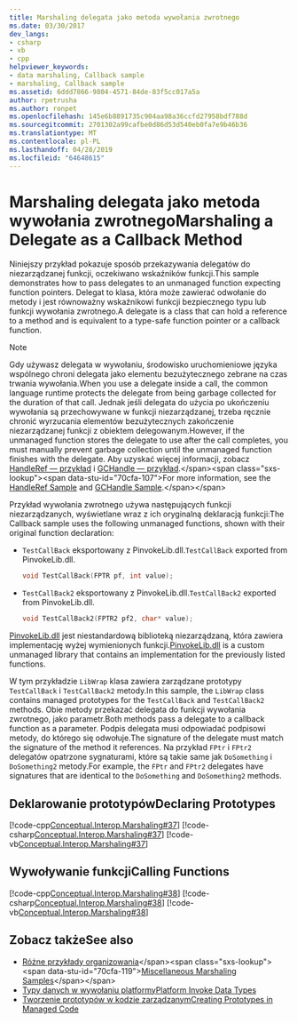 ```yaml
---
title: Marshaling delegata jako metoda wywołania zwrotnego
ms.date: 03/30/2017
dev_langs:
- csharp
- vb
- cpp
helpviewer_keywords:
- data marshaling, Callback sample
- marshaling, Callback sample
ms.assetid: 6ddd7866-9804-4571-84de-83f5cc017a5a
author: rpetrusha
ms.author: ronpet
ms.openlocfilehash: 145e6b8891735c904aa98a36ccfd27958bdf788d
ms.sourcegitcommit: 2701302a99cafbe0d86d53d540eb0fa7e9b46b36
ms.translationtype: MT
ms.contentlocale: pl-PL
ms.lasthandoff: 04/28/2019
ms.locfileid: "64648615"
---
```

# <a name="marshaling-a-delegate-as-a-callback-method"></a><span data-ttu-id="70cfa-102">Marshaling delegata jako metoda wywołania zwrotnego</span><span class="sxs-lookup"><span data-stu-id="70cfa-102">Marshaling a Delegate as a Callback Method</span></span>
<span data-ttu-id="70cfa-103">Niniejszy przykład pokazuje sposób przekazywania delegatów do niezarządzanej funkcji, oczekiwano wskaźników funkcji.</span><span class="sxs-lookup"><span data-stu-id="70cfa-103">This sample demonstrates how to pass delegates to an unmanaged function expecting function pointers.</span></span> <span data-ttu-id="70cfa-104">Delegat to klasa, która może zawierać odwołanie do metody i jest równoważny wskaźnikowi funkcji bezpiecznego typu lub funkcji wywołania zwrotnego.</span><span class="sxs-lookup"><span data-stu-id="70cfa-104">A delegate is a class that can hold a reference to a method and is equivalent to a type-safe function pointer or a callback function.</span></span>

> [!NOTE]
>  <span data-ttu-id="70cfa-105">Gdy używasz delegata w wywołaniu, środowisko uruchomieniowe języka wspólnego chroni delegata jako elementu bezużytecznego zebrane na czas trwania wywołania.</span><span class="sxs-lookup"><span data-stu-id="70cfa-105">When you use a delegate inside a call, the common language runtime protects the delegate from being garbage collected for the duration of that call.</span></span> <span data-ttu-id="70cfa-106">Jednak jeśli delegata do użycia po ukończeniu wywołania są przechowywane w funkcji niezarządzanej, trzeba ręcznie chronić wyrzucania elementów bezużytecznych zakończenie niezarządzanej funkcji z obiektem delegowanym.</span><span class="sxs-lookup"><span data-stu-id="70cfa-106">However, if the unmanaged function stores the delegate to use after the call completes, you must manually prevent garbage collection until the unmanaged function finishes with the delegate.</span></span> <span data-ttu-id="70cfa-107">Aby uzyskać więcej informacji, zobacz [HandleRef — przykład](https://docs.microsoft.com/previous-versions/dotnet/netframework-4.0/hc662t8k(v=vs.100)) i [GCHandle — przykład](https://docs.microsoft.com/previous-versions/dotnet/netframework-4.0/44ey4b32(v=vs.100)).</span><span class="sxs-lookup"><span data-stu-id="70cfa-107">For more information, see the [HandleRef Sample](https://docs.microsoft.com/previous-versions/dotnet/netframework-4.0/hc662t8k(v=vs.100)) and [GCHandle Sample](https://docs.microsoft.com/previous-versions/dotnet/netframework-4.0/44ey4b32(v=vs.100)).</span></span>

<span data-ttu-id="70cfa-108">Przykład wywołania zwrotnego używa następujących funkcji niezarządzanych, wyświetlane wraz z ich oryginalną deklaracją funkcji:</span><span class="sxs-lookup"><span data-stu-id="70cfa-108">The Callback sample uses the following unmanaged functions, shown with their original function declaration:</span></span>

- <span data-ttu-id="70cfa-109">`TestCallBack` eksportowany z PinvokeLib.dll.</span><span class="sxs-lookup"><span data-stu-id="70cfa-109">`TestCallBack` exported from PinvokeLib.dll.</span></span>

    ```cpp
    void TestCallBack(FPTR pf, int value);
    ```

- <span data-ttu-id="70cfa-110">`TestCallBack2` eksportowany z PinvokeLib.dll.</span><span class="sxs-lookup"><span data-stu-id="70cfa-110">`TestCallBack2` exported from PinvokeLib.dll.</span></span>

    ```cpp
    void TestCallBack2(FPTR2 pf2, char* value);
    ```

<span data-ttu-id="70cfa-111">[PinvokeLib.dll](marshaling-data-with-platform-invoke.md#pinvokelibdll) jest niestandardową biblioteką niezarządzaną, która zawiera implementację wyżej wymienionych funkcji.</span><span class="sxs-lookup"><span data-stu-id="70cfa-111">[PinvokeLib.dll](marshaling-data-with-platform-invoke.md#pinvokelibdll) is a custom unmanaged library that contains an implementation for the previously listed functions.</span></span>

<span data-ttu-id="70cfa-112">W tym przykładzie `LibWrap` klasa zawiera zarządzane prototypy `TestCallBack` i `TestCallBack2` metody.</span><span class="sxs-lookup"><span data-stu-id="70cfa-112">In this sample, the `LibWrap` class contains managed prototypes for the `TestCallBack` and `TestCallBack2` methods.</span></span> <span data-ttu-id="70cfa-113">Obie metody przekazać delegata do funkcji wywołania zwrotnego, jako parametr.</span><span class="sxs-lookup"><span data-stu-id="70cfa-113">Both methods pass a delegate to a callback function as a parameter.</span></span> <span data-ttu-id="70cfa-114">Podpis delegata musi odpowiadać podpisowi metody, do którego się odwołuje.</span><span class="sxs-lookup"><span data-stu-id="70cfa-114">The signature of the delegate must match the signature of the method it references.</span></span> <span data-ttu-id="70cfa-115">Na przykład `FPtr` i `FPtr2` delegatów opatrzone sygnaturami, które są takie same jak `DoSomething` i `DoSomething2` metody.</span><span class="sxs-lookup"><span data-stu-id="70cfa-115">For example, the `FPtr` and `FPtr2` delegates have signatures that are identical to the `DoSomething` and `DoSomething2` methods.</span></span>

## <a name="declaring-prototypes"></a><span data-ttu-id="70cfa-116">Deklarowanie prototypów</span><span class="sxs-lookup"><span data-stu-id="70cfa-116">Declaring Prototypes</span></span>
[!code-cpp[Conceptual.Interop.Marshaling#37](../../../samples/snippets/cpp/VS_Snippets_CLR/conceptual.interop.marshaling/cpp/callback.cpp#37)]
[!code-csharp[Conceptual.Interop.Marshaling#37](../../../samples/snippets/csharp/VS_Snippets_CLR/conceptual.interop.marshaling/cs/callback.cs#37)]
[!code-vb[Conceptual.Interop.Marshaling#37](../../../samples/snippets/visualbasic/VS_Snippets_CLR/conceptual.interop.marshaling/vb/callback.vb#37)]

## <a name="calling-functions"></a><span data-ttu-id="70cfa-117">Wywoływanie funkcji</span><span class="sxs-lookup"><span data-stu-id="70cfa-117">Calling Functions</span></span>
[!code-cpp[Conceptual.Interop.Marshaling#38](../../../samples/snippets/cpp/VS_Snippets_CLR/conceptual.interop.marshaling/cpp/callback.cpp#38)]
[!code-csharp[Conceptual.Interop.Marshaling#38](../../../samples/snippets/csharp/VS_Snippets_CLR/conceptual.interop.marshaling/cs/callback.cs#38)]
[!code-vb[Conceptual.Interop.Marshaling#38](../../../samples/snippets/visualbasic/VS_Snippets_CLR/conceptual.interop.marshaling/vb/callback.vb#38)]

## <a name="see-also"></a><span data-ttu-id="70cfa-118">Zobacz także</span><span class="sxs-lookup"><span data-stu-id="70cfa-118">See also</span></span>

- <span data-ttu-id="70cfa-119">[Różne przykłady organizowania](https://docs.microsoft.com/previous-versions/dotnet/netframework-4.0/ss9sb93t(v=vs.100))</span><span class="sxs-lookup"><span data-stu-id="70cfa-119">[Miscellaneous Marshaling Samples](https://docs.microsoft.com/previous-versions/dotnet/netframework-4.0/ss9sb93t(v=vs.100))</span></span>
- [<span data-ttu-id="70cfa-120">Typy danych w wywołaniu platformy</span><span class="sxs-lookup"><span data-stu-id="70cfa-120">Platform Invoke Data Types</span></span>](marshaling-data-with-platform-invoke.md#platform-invoke-data-types)
- [<span data-ttu-id="70cfa-121">Tworzenie prototypów w kodzie zarządzanym</span><span class="sxs-lookup"><span data-stu-id="70cfa-121">Creating Prototypes in Managed Code</span></span>](creating-prototypes-in-managed-code.md)
